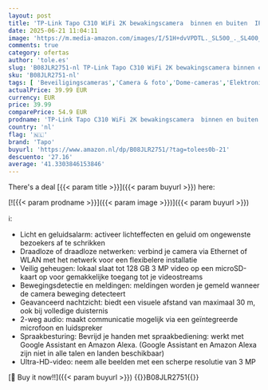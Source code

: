 ```yaml
---
layout: post
title: 'TP-Link Tapo C310 WiFi 2K bewakingscamera  binnen en buiten  IP66  30m nachtzicht  2-weg audio  bewegingsdetectie  SD-Kaart tot 128GB  compatibel  compatibel met Alexa en Google'
date: 2025-06-21 11:04:11
image: 'https://m.media-amazon.com/images/I/51H+dvVPDTL._SL500_._SL400_.jpg'
comments: true
category: ofertas
author: 'tole.es'
slug: 'B08JLR2751-nl TP-Link Tapo C310 WiFi 2K bewakingscamera binnen en buiten...'
sku: 'B08JLR2751-nl'
tags: [ 'Beveiligingscameras','Camera & foto','Dome-cameras','Elektronica','tapo','🇳🇱', ]
actualPrice: 39.99 EUR
currency: EUR
price: 39.99
comparePrice: 54.9 EUR
prodname: 'TP-Link Tapo C310 WiFi 2K bewakingscamera  binnen en buiten  IP66  30m nachtzicht  2-weg audio  bewegingsdetectie  SD-Kaart tot 128GB  compatibel  compatibel met Alexa en Google'
country: 'nl'
flag: '🇳🇱'
brand: 'Tapo'
buyurl: 'https://www.amazon.nl/dp/B08JLR2751/?tag=tolees0b-21'
descuento: '27.16'
average: '41.3303846153846'
---
```


There's a deal [{{< param title >}}]({{< param buyurl >}})  here:

[![{{< param prodname >}}]({{< param image >}})]({{< param buyurl >}})

ℹ️:

- Licht en geluidsalarm: activeer lichteffecten en geluid om ongewenste bezoekers af te schrikken
- Draadloze of draadloze netwerken: verbind je camera via Ethernet of WLAN met het netwerk voor een flexibelere installatie
- Veilig geheugen: lokaal slaat tot 128 GB 3 MP video op een microSD-kaart op voor gemakkelijke toegang tot je videostreams
- Bewegingsdetectie en meldingen: meldingen worden je gemeld wanneer de camera beweging detecteert
- Geavanceerd nachtzicht: biedt een visuele afstand van maximaal 30 m, ook bij volledige duisternis
- 2-weg audio: maakt communicatie mogelijk via een geïntegreerde microfoon en luidspreker
- Spraakbesturing: Bevrijd je handen met spraakbediening: werkt met Google Assistant en Amazon Alexa. (Google Assistant en Amazon Alexa zijn niet in alle talen en landen beschikbaar)
- Ultra-HD-video: neem alle beelden met een scherpe resolutie van 3 MP

[🛒 Buy it now!!]({{< param buyurl >}})
{{<world>}}B08JLR2751{{</world>}}
